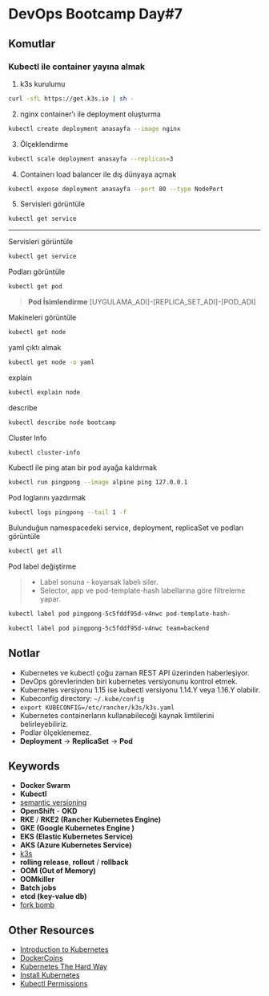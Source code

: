 # DevOps Bootcamp Day#7

## Komutlar

### Kubectl ile container yayına almak

1. k3s kurulumu
```bash
curl -sfL https://get.k3s.io | sh -
```

2. nginx container'ı ile deployment oluşturma
```bash
kubectl create deployment anasayfa --image nginx
```

3. Ölçeklendirme
```bash
kubectl scale deployment anasayfa --replicas=3
```

4. Containerı load balancer ile dış dünyaya açmak
```bash
kubectl expose deployment anasayfa --port 80 --type NodePort
```

5. Servisleri görüntüle
```bash
kubectl get service
```

---

Servisleri görüntüle
```bash
kubectl get service
```

Podları görüntüle
```bash
kubectl get pod
```

> **Pod İsimlendirme**
> [UYGULAMA_ADI]-[REPLICA_SET_ADI]-[POD_ADI]

Makineleri görüntüle
```bash
kubectl get node
```

yaml çıktı almak
```bash
kubectl get node -o yaml
```

explain
```bash
kubectl explain node
```

describe
```bash
kubectl describe node bootcamp
```

Cluster Info
```bash
kubectl cluster-info
```

Kubectl ile ping atan bir pod ayağa kaldırmak
```bash
kubectl run pingpong --image alpine ping 127.0.0.1
```

Pod loglarını yazdırmak
```bash
kubectl logs pingpong --tail 1 -f
```

Bulunduğun namespacedeki service, deployment, replicaSet ve podları görüntüle
```bash
kubectl get all
```

Pod label değiştirme
> * Label sonuna - koyarsak labelı siler.
> * Selector, app ve pod-template-hash labellarına göre filtreleme yapar.

```bash
kubectl label pod pingpong-5c5fddf95d-v4nwc pod-template-hash-
```

```bash
kubectl label pod pingpong-5c5fddf95d-v4nwc team=backend
```


## Notlar
* Kubernetes ve kubectl çoğu zaman REST API üzerinden haberleşiyor.
* DevOps görevlerinden biri kubernetes versiyonunu kontrol etmek.
* Kubernetes versiyonu 1.15 ise kubectl versiyonu 1.14.Y veya 1.16.Y olabilir.
* Kubeconfig directory: `~/.kube/config`
* `export KUBECONFIG=/etc/rancher/k3s/k3s.yaml`
* Kubernetes containerların kullanabileceği kaynak limtilerini belirleyebiliriz.
* Podlar ölçeklenemez.
* **Deployment** -> **ReplicaSet** -> **Pod**

## Keywords
* **Docker Swarm**
* **Kubectl**
* [semantic versioning](https://semver.org/)
* **OpenShift** - **OKD**
* **RKE** / **RKE2 (Rancher Kubernetes Engine)**
* **GKE (Google Kubernetes Engine )**
* **EKS (Elastic Kubernetes Service)**
* **AKS (Azure Kubernetes Service)**
* [k3s](https://k3s.io/)
* **rolling release**, **rollout** / **rollback**
* **OOM (Out of Memory)**
* **OOMkiller**
* **Batch jobs**
* **etcd (key-value db)**
* [fork bomb](https://www.cyberciti.biz/faq/understanding-bash-fork-bomb/)

## Other Resources
* [Introduction to Kubernetes](https://container.training/kube-selfpaced.yml.html)
* [DockerCoins](https://github.com/jpetazzo/container.training/tree/main/dockercoins)
* [Kubernetes The Hard Way](https://github.com/kelseyhightower/kubernetes-the-hard-way)
* [Install Kubernetes](https://kubernetes.io/docs/tasks/tools/)
* [Kubectl Permissions](https://rancher.com/docs/k3s/latest/en/installation/install-options/how-to-flags/)
